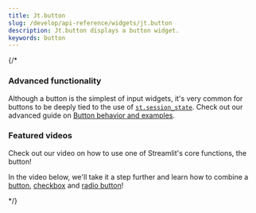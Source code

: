 ```yaml
---
title: Jt.button
slug: /develop/api-reference/widgets/jt.button
description: Jt.button displays a button widget.
keywords: button
---
```


<Autofunction function="Jt.button" />

{/*

### Advanced functionality

Although a button is the simplest of input widgets, it's very common for buttons to be deeply tied to the use of [`st.session_state`](/develop/api-reference/caching-and-state/st.session_state). Check out our advanced guide on [Button behavior and examples](/develop/concepts/design/buttons).

### Featured videos

Check out our video on how to use one of Streamlit's core functions, the button!

<YouTube videoId="JSeQSnGovSE" />

In the video below, we'll take it a step further and learn how to combine a [button](/develop/api-reference/widgets/st.button), [checkbox](/develop/api-reference/widgets/st.checkbox) and [radio button](/develop/api-reference/widgets/st.radio)!

<YouTube videoId="EnXJBsCIl_A" />
*/}
